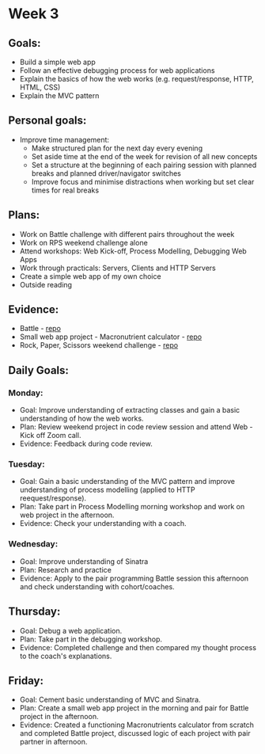 # Week 3

## Goals:
- Build a simple web app
- Follow an effective debugging process for web applications
- Explain the basics of how the web works (e.g. request/response, HTTP, HTML, CSS)
- Explain the MVC pattern

## Personal goals:
- Improve time management: 
  - Make structured plan for the next day every evening
  - Set aside time at the end of the week for revision of all new concepts
  - Set a structure at the beginning of each pairing session with planned breaks and planned driver/navigator switches
  - Improve focus and minimise distractions when working but set clear times for real breaks

## Plans:
- Work on Battle challenge with different pairs throughout the week
- Work on RPS weekend challenge alone
- Attend workshops: Web Kick-off, Process Modelling, Debugging Web Apps
- Work through practicals: Servers, Clients and HTTP Servers
- Create a simple web app of my own choice
- Outside reading

## Evidence:
- Battle - [repo](https://github.com/emilyalice2708/battle)
- Small web app project - Macronutrient calculator - [repo](https://github.com/emilyalice2708/macro-calculator)
- Rock, Paper, Scissors weekend challenge - [repo](https://github.com/emilyalice2708/rps-challenge)

## Daily Goals:
### Monday:
- Goal: Improve understanding of extracting classes and gain a basic understanding of how the web works.
- Plan: Review weekend project in code review session and attend Web - Kick off Zoom call.
- Evidence: Feedback during code review.

### Tuesday:
- Goal: Gain a basic understanding of the MVC pattern and improve understanding of process modelling (applied to HTTP reequest/response).
- Plan: Take part in Process Modelling morning workshop and work on web project in the afternoon.
- Evidence: Check your understanding with a coach.

### Wednesday:
- Goal: Improve understanding of Sinatra 
- Plan: Research and practice
- Evidence: Apply to the pair programming Battle session this afternoon and check understanding with cohort/coaches.

## Thursday:
- Goal: Debug a web application.
- Plan: Take part in the debugging workshop.
- Evidence: Completed challenge and then compared my thought process to the coach's explanations.

## Friday:
- Goal: Cement basic understanding of MVC and Sinatra. 
- Plan: Create a small web app project in the morning and pair for Battle project in the afternoon.
- Evidence: Created a functioning Macronutrients calculator from scratch and completed Battle project, discussed logic of each project with pair partner in afternoon.
